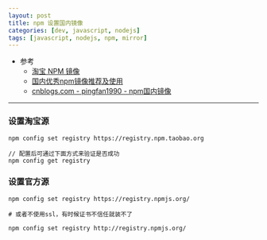 ```yaml
---
layout: post
title: npm 设置国内镜像
categories: [dev, javascript, nodejs]
tags: [javascript, nodejs, npm, mirror]
---
```


* 参考
  * [淘宝 NPM 镜像](http://npm.taobao.org/)
  * [国内优秀npm镜像推荐及使用](https://segmentfault.com/a/1190000002576600)
  * [cnblogs.com - pingfan1990 - npm国内镜像](http://www.cnblogs.com/pingfan1990/p/4703773.html)

---

### 设置淘宝源

~~~ shell
npm config set registry https://registry.npm.taobao.org

// 配置后可通过下面方式来验证是否成功
npm config get registry
~~~



### 设置官方源


~~~ shell
npm config set registry https://registry.npmjs.org/

# 或者不使用ssl，有时候证书不信任就装不了

npm config set registry http://registry.npmjs.org/
~~~





